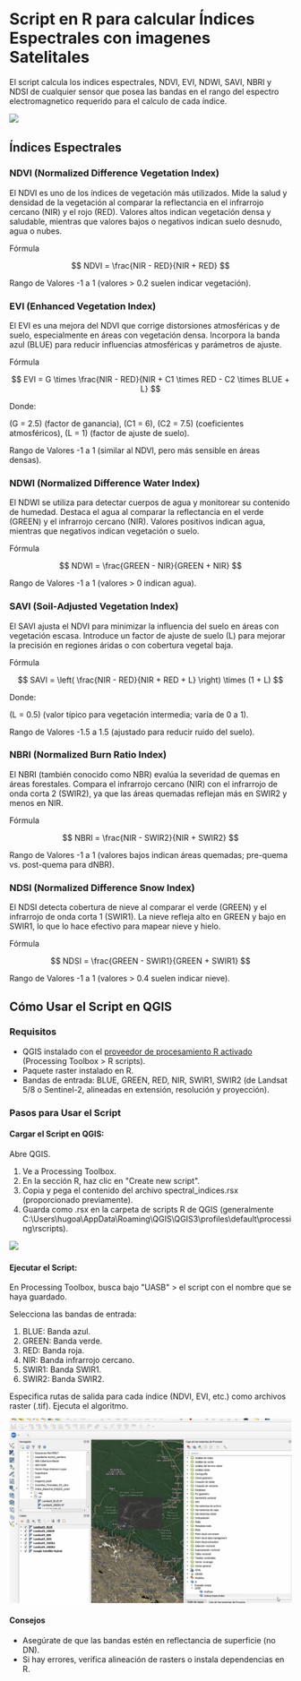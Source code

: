 # **Script en R para calcular Índices Espectrales con imagenes Satelitales**

El script calcula los indices espectrales, NDVI, EVI, NDWI, SAVI, NBRI y NDSI de cualquier sensor que posea las bandas en el rango del espectro electromagnetico requerido para el calculo de cada índice.


 ![](https://semiautomaticclassificationmanual-v5.readthedocs.io/es/latest/_images/multispectral_classification.jpg) 

 ## Índices Espectrales

### NDVI (Normalized Difference Vegetation Index)

El NDVI es uno de los índices de vegetación más utilizados. Mide la salud y densidad de la vegetación al comparar la reflectancia en el infrarrojo cercano (NIR) y el rojo (RED). Valores altos indican vegetación densa y saludable, mientras que valores bajos o negativos indican suelo desnudo, agua o nubes.

Fórmula

$$
NDVI = \frac{NIR - RED}{NIR + RED}
$$

Rango de Valores
-1 a 1 (valores > 0.2 suelen indicar vegetación).

### EVI (Enhanced Vegetation Index)

El EVI es una mejora del NDVI que corrige distorsiones atmosféricas y de suelo, especialmente en áreas con vegetación densa. Incorpora la banda azul (BLUE) para reducir influencias atmosféricas y parámetros de ajuste.

Fórmula

$$
EVI = G \times \frac{NIR - RED}{NIR + C1 \times RED - C2 \times BLUE + L}
$$

Donde:

(G = 2.5) (factor de ganancia),
(C1 = 6), (C2 = 7.5) (coeficientes atmosféricos),
(L = 1) (factor de ajuste de suelo).

Rango de Valores
-1 a 1 (similar al NDVI, pero más sensible en áreas densas).

### NDWI (Normalized Difference Water Index)

El NDWI se utiliza para detectar cuerpos de agua y monitorear su contenido de humedad. Destaca el agua al comparar la reflectancia en el verde (GREEN) y el infrarrojo cercano (NIR). Valores positivos indican agua, mientras que negativos indican vegetación o suelo.

Fórmula

$$
NDWI = \frac{GREEN - NIR}{GREEN + NIR}
$$

Rango de Valores
-1 a 1 (valores > 0 indican agua).

### SAVI (Soil-Adjusted Vegetation Index)

El SAVI ajusta el NDVI para minimizar la influencia del suelo en áreas con vegetación escasa. Introduce un factor de ajuste de suelo (L) para mejorar la precisión en regiones áridas o con cobertura vegetal baja.

Fórmula

$$
SAVI = \left( \frac{NIR - RED}{NIR + RED + L} \right) \times (1 + L)
$$

Donde:

(L = 0.5) (valor típico para vegetación intermedia; varía de 0 a 1).

Rango de Valores
-1.5 a 1.5 (ajustado para reducir ruido del suelo).

### NBRI (Normalized Burn Ratio Index)

El NBRI (también conocido como NBR) evalúa la severidad de quemas en áreas forestales. Compara el infrarrojo cercano (NIR) con el infrarrojo de onda corta 2 (SWIR2), ya que las áreas quemadas reflejan más en SWIR2 y menos en NIR.

Fórmula

$$
NBRI = \frac{NIR - SWIR2}{NIR + SWIR2}
$$

Rango de Valores
-1 a 1 (valores bajos indican áreas quemadas; pre-quema vs. post-quema para dNBR).

### NDSI (Normalized Difference Snow Index)

El NDSI detecta cobertura de nieve al comparar el verde (GREEN) y el infrarrojo de onda corta 1 (SWIR1). La nieve refleja alto en GREEN y bajo en SWIR1, lo que lo hace efectivo para mapear nieve y hielo.

Fórmula

$$
NDSI = \frac{GREEN - SWIR1}{GREEN + SWIR1}
$$

Rango de Valores
-1 a 1 (valores > 0.4 suelen indicar nieve).


## Cómo Usar el Script en QGIS

### Requisitos

- QGIS instalado con el [proveedor de procesamiento R activado](https://github.com/north-road/qgis-processing-r) (Processing Toolbox > R scripts).
- Paquete raster instalado en R.
- Bandas de entrada: BLUE, GREEN, RED, NIR, SWIR1, SWIR2 (de Landsat 5/8 o Sentinel-2, alineadas en extensión, resolución y proyección).

### Pasos para Usar el Script

#### Cargar el Script en QGIS:

Abre QGIS.


1. Ve a Processing Toolbox.
2. En la sección R, haz clic en "Create new script".
3. Copia y pega el contenido del archivo spectral_indices.rsx (proporcionado previamente).
4. Guarda como .rsx en la carpeta de scripts R de QGIS (generalmente C:\Users\hugoa\AppData\Roaming\QGIS\QGIS3\profiles\default\processing\rscripts).


![](./img/load_script.gif) 

#### Ejecutar el Script:

En Processing Toolbox, busca bajo "UASB" > el script con el nombre que se haya guardado.

Selecciona las bandas de entrada:

1. BLUE: Banda azul.
2. GREEN: Banda verde.
3. RED: Banda roja.
4. NIR: Banda infrarrojo cercano.
5. SWIR1: Banda SWIR1.
6. SWIR2: Banda SWIR2.


Especifica rutas de salida para cada índice (NDVI, EVI, etc.) como archivos raster (.tif).
Ejecuta el algoritmo.



![](./img/run.gif)


#### **Consejos**

- Asegúrate de que las bandas estén en reflectancia de superficie (no DN).
- Si hay errores, verifica alineación de rasters o instala dependencias en R.
